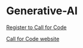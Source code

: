# Generative-AI

[Register to Call for Code](https://developer.ibm.com/callforcode/global-challenge/register)

[Call for Code website](https://compete.cfc.skillsnetwork.site/competitions/2023-call-for-code-global-challenge)
